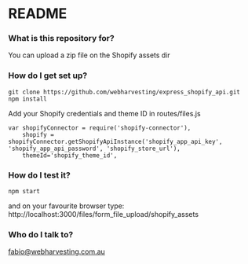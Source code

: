 # README #

### What is this repository for? ###
You can upload a zip file on the Shopify assets dir
### How do I get set up? ###

```
git clone https://github.com/webharvesting/express_shopify_api.git
npm install
```
Add your Shopify credentials and theme ID in routes/files.js

```
var shopifyConnector = require('shopify-connector'),
    shopify = shopifyConnector.getShopifyApiInstance('shopify_app_api_key', 'shopify_app_api_password', 'shopify_store_url'),
    themeId='shopify_theme_id',
```


### How do I test it? ###
```
npm start
```
and on your favourite browser type:
http://localhost:3000/files/form_file_upload/shopify_assets

### Who do I talk to? ###
fabio@webharvesting.com.au
